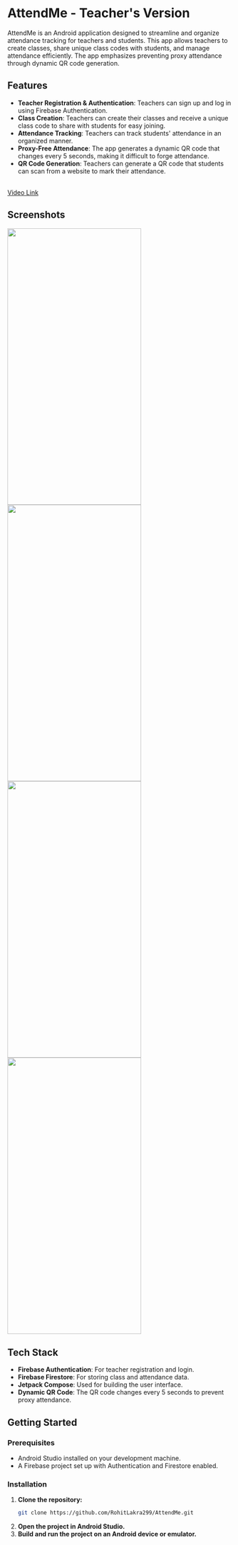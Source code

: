 # AttendMe - Teacher's Version

AttendMe is an Android application designed to streamline and organize attendance tracking for teachers and students. This app allows teachers to create classes, share unique class codes with students, and manage attendance efficiently. The app emphasizes preventing proxy attendance through dynamic QR code generation.

## Features

- **Teacher Registration & Authentication**: Teachers can sign up and log in using Firebase Authentication.
- **Class Creation**: Teachers can create their classes and receive a unique class code to share with students for easy joining.
- **Attendance Tracking**: Teachers can track students' attendance in an organized manner.
- **Proxy-Free Attendance**: The app generates a dynamic QR code that changes every 5 seconds, making it difficult to forge attendance.
- **QR Code Generation**: Teachers can generate a QR code that students can scan from a website to mark their attendance.

<br/>
<a href="https://github.com/user-attachments/assets/365b6258-d04b-4e05-a317-ef025fd2d427">Video Link</a>
<br/>

## Screenshots

<div style="display:flex;flex-wrap:wrap;">
  <img src ="https://github.com/user-attachments/assets/5397bde6-8827-40f3-8329-2b2c5a9658d4" width="300px" height="620px"/>
  <img src ="https://github.com/user-attachments/assets/563f1a3f-962f-4415-8e59-9e30021f41be" width="300px" height="620px"/>
  <img src ="https://github.com/user-attachments/assets/ac0aa8d1-dbaf-48d0-a0a6-6819da31ea5e" width="300px" height="620px"/>
  <img src ="https://github.com/user-attachments/assets/dcef5c6d-8a5e-4ca5-bc14-0dbd595bab93" width="300px" height="620px"/>
</div>



## Tech Stack

- **Firebase Authentication**: For teacher registration and login.
- **Firebase Firestore**: For storing class and attendance data.
- **Jetpack Compose**: Used for building the user interface.
- **Dynamic QR Code**: The QR code changes every 5 seconds to prevent proxy attendance.

## Getting Started

### Prerequisites

- Android Studio installed on your development machine.
- A Firebase project set up with Authentication and Firestore enabled.

### Installation

1. **Clone the repository:**
   ```bash
   git clone https://github.com/RohitLakra299/AttendMe.git
2. **Open the project in Android Studio.**
3. **Build and run the project on an Android device or emulator.**
  
